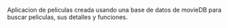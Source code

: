 Aplicacion de peliculas creada usando una base de datos de movieDB para buscar peliculas, sus detalles y funciones.
